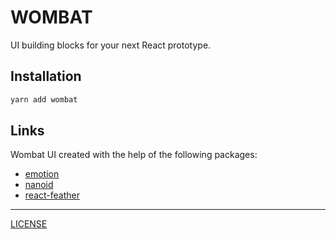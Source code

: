 # WOMBAT

UI building blocks for your next React prototype.

## Installation

```sh
yarn add wombat
```

## Links

Wombat UI created with the help of the following packages:

- [emotion](https://emotion.sh/docs/introduction)
- [nanoid](https://www.npmjs.com/package/nanoid)
- [react-feather](https://www.npmjs.com/package/react-feather)

---

[LICENSE](LICENSE)
